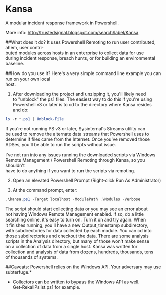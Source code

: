 Kansa
=====

A modular incident response framework in Powershell.

More info:
http://trustedsignal.blogspot.com/search/label/Kansa

##What does it do? 
It uses Powershell Remoting to run user contributed, ahem, user contri-  
buted modules across hosts in an enterprise to collect data for use  
during incident response, breach hunts, or for building an environmental  
baseline.

##How do you use it?
Here's a very simple command line example you can run on your own local  
host.  
  
1.  After downloading the project and unzipping it, you'll likely need  
to "unblock" the ps1 files. The easiest way to do this if you're using  
Powershell v3 or later is to cd to the directory where Kansa resides  
and do:  
```Powershell
ls -r *.ps1 | Unblock-File
```
If you're not running PS v3 or later, Sysinternal's Streams utility can  
be used to remove the alternate data streams that Powershell uses to  
determine if files came from the Internet. Once you've removed those  
ADSes, you'll be able to run the scripts without issue.  
  
I've not run into any issues running the downloaded scripts via Windows  
Remote Management / Powershell Remoting through Kansa, so you shouldn't  
have to do anything if you want to run the scripts via remoting.  
  
2.  Open an elevated Powershell Prompt (Right-click Run As Administrator)  
  
3.  At the command prompt, enter: 
```Powershell
.\kansa.ps1 -Target localhost -ModulePath .\Modules -Verbose  
```
The script should start collecting data or you may see an error about  
not having Windows Remote Management enabled. If so, do a little  
searching online, it's easy to turn on. Turn it on and try again. When  
it finishes running, you'll have a new Output_timestamp subdirectory,  
with subdirectories for data collected by each module. You can cd into  
those subdirectories and checkout the data. There are some analysis  
scripts in the Analysis directory, but many of those won't make sense  
on a collection of data from a single host. Kansa was written for  
collection and analysis of data from dozens, hundreds, thousands, tens  
of thousands of systems.  

##Caveats:
Powershell relies on the Windows API. Your adversary may use subterfuge.*

* Collectors can be written to bypass the Windows API as well.  
Get-RekallPslist.ps1 for example.